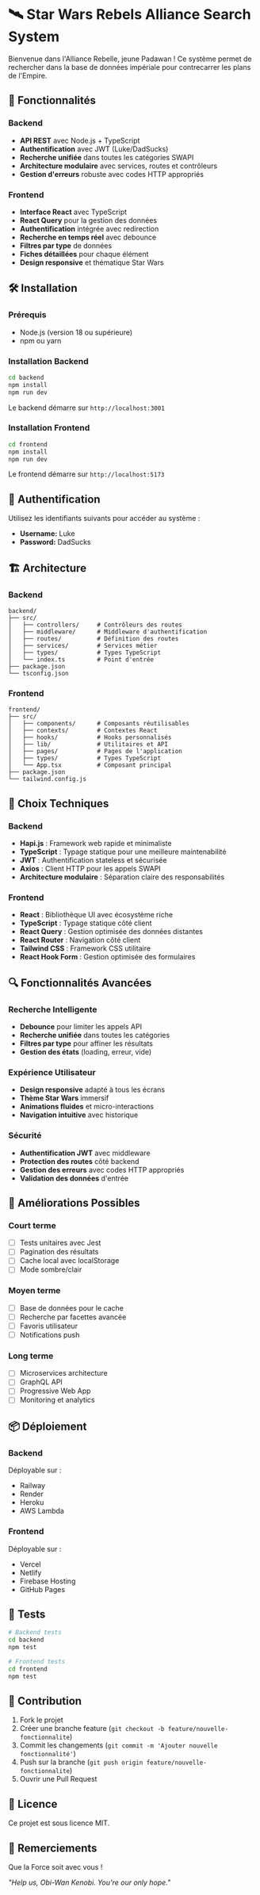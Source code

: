 # 🛰️ Star Wars Rebels Alliance Search System

Bienvenue dans l'Alliance Rebelle, jeune Padawan ! Ce système permet de rechercher dans la base de données impériale pour contrecarrer les plans de l'Empire.

## 🚀 Fonctionnalités

### Backend
- **API REST** avec Node.js + TypeScript
- **Authentification** avec JWT (Luke/DadSucks)
- **Recherche unifiée** dans toutes les catégories SWAPI
- **Architecture modulaire** avec services, routes et contrôleurs
- **Gestion d'erreurs** robuste avec codes HTTP appropriés

### Frontend
- **Interface React** avec TypeScript
- **React Query** pour la gestion des données
- **Authentification** intégrée avec redirection
- **Recherche en temps réel** avec debounce
- **Filtres par type** de données
- **Fiches détaillées** pour chaque élément
- **Design responsive** et thématique Star Wars

## 🛠️ Installation

### Prérequis
- Node.js (version 18 ou supérieure)
- npm ou yarn

### Installation Backend
```bash
cd backend
npm install
npm run dev
```

Le backend démarre sur `http://localhost:3001`

### Installation Frontend
```bash
cd frontend
npm install
npm run dev
```

Le frontend démarre sur `http://localhost:5173`

## 🔐 Authentification

Utilisez les identifiants suivants pour accéder au système :
- **Username:** Luke
- **Password:** DadSucks

## 🏗️ Architecture

### Backend
```
backend/
├── src/
│   ├── controllers/     # Contrôleurs des routes
│   ├── middleware/      # Middleware d'authentification
│   ├── routes/          # Définition des routes
│   ├── services/        # Services métier
│   ├── types/           # Types TypeScript
│   └── index.ts         # Point d'entrée
├── package.json
└── tsconfig.json
```

### Frontend
```
frontend/
├── src/
│   ├── components/      # Composants réutilisables
│   ├── contexts/        # Contextes React
│   ├── hooks/           # Hooks personnalisés
│   ├── lib/             # Utilitaires et API
│   ├── pages/           # Pages de l'application
│   ├── types/           # Types TypeScript
│   └── App.tsx          # Composant principal
├── package.json
└── tailwind.config.js
```

## 🎯 Choix Techniques

### Backend
- **Hapi.js** : Framework web rapide et minimaliste
- **TypeScript** : Typage statique pour une meilleure maintenabilité
- **JWT** : Authentification stateless et sécurisée
- **Axios** : Client HTTP pour les appels SWAPI
- **Architecture modulaire** : Séparation claire des responsabilités

### Frontend
- **React** : Bibliothèque UI avec écosystème riche
- **TypeScript** : Typage statique côté client
- **React Query** : Gestion optimisée des données distantes
- **React Router** : Navigation côté client
- **Tailwind CSS** : Framework CSS utilitaire
- **React Hook Form** : Gestion optimisée des formulaires

## 🔍 Fonctionnalités Avancées

### Recherche Intelligente
- **Debounce** pour limiter les appels API
- **Recherche unifiée** dans toutes les catégories
- **Filtres par type** pour affiner les résultats
- **Gestion des états** (loading, erreur, vide)

### Expérience Utilisateur
- **Design responsive** adapté à tous les écrans
- **Thème Star Wars** immersif
- **Animations fluides** et micro-interactions
- **Navigation intuitive** avec historique

### Sécurité
- **Authentification JWT** avec middleware
- **Protection des routes** côté backend
- **Gestion des erreurs** avec codes HTTP appropriés
- **Validation des données** d'entrée

## 🚀 Améliorations Possibles

### Court terme
- [ ] Tests unitaires avec Jest
- [ ] Pagination des résultats
- [ ] Cache local avec localStorage
- [ ] Mode sombre/clair

### Moyen terme
- [ ] Base de données pour le cache
- [ ] Recherche par facettes avancée
- [ ] Favoris utilisateur
- [ ] Notifications push

### Long terme
- [ ] Microservices architecture
- [ ] GraphQL API
- [ ] Progressive Web App
- [ ] Monitoring et analytics

## 📦 Déploiement

### Backend
Déployable sur :
- Railway
- Render
- Heroku
- AWS Lambda

### Frontend
Déployable sur :
- Vercel
- Netlify
- Firebase Hosting
- GitHub Pages

## 🧪 Tests

```bash
# Backend tests
cd backend
npm test

# Frontend tests
cd frontend
npm test
```

## 🤝 Contribution

1. Fork le projet
2. Créer une branche feature (`git checkout -b feature/nouvelle-fonctionnalite`)
3. Commit les changements (`git commit -m 'Ajouter nouvelle fonctionnalité'`)
4. Push sur la branche (`git push origin feature/nouvelle-fonctionnalite`)
5. Ouvrir une Pull Request

## 📜 Licence

Ce projet est sous licence MIT.

## 🖖 Remerciements

Que la Force soit avec vous !

*"Help us, Obi-Wan Kenobi. You're our only hope."*